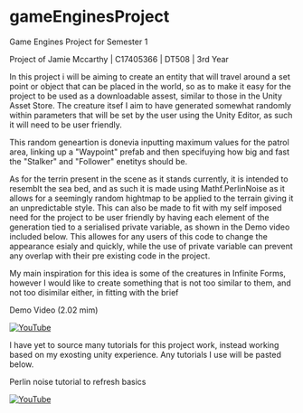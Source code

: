 # gameEnginesProject
Game Engines Project for Semester 1

Project of Jamie Mccarthy | C17405366 | DT508 | 3rd Year

In this project i will be aiming to create an entity that will travel around a set point or object 
that can be placed in the world, so as to make it easy for the project to be used as a downloadable
assest, similar to those in the Unity Asset Store. The creature itsef I aim to have generated
somewhat randomly within parameters that will be set by the user using the Unity Editor, as such it
will need to be user friendly.

This random geneartion is donevia inputting maximum values for the patrol area, linking up a "Waypoint"
prefab and then specifuying how big and fast the "Stalker" and "Follower" enetitys should be.

As for the terrin present in the scene as it stands currently, it is intended to resemblt the sea bed, 
and as such it is made using Mathf.PerlinNoise as it allows for a seemingly random hightmap to be applied
to the terrain giving it an unpredictable style. This can also be made to fit with my self imposed need 
for the project to be user friendly by having each element of the generation tied to a serialised private 
variable, as shown in the Demo video included below. This allowes for any users of this code to change the 
appearance esialy and quickly, while the use of private variable can prevent any overlap with their pre 
existing code in the project.

My main inspiration for this idea is some of the creatures in Infinite Forms, however I would like to
create something that is not too similar to them, and not too disimilar either, in fitting with the
brief

Demo Video (2.02 mim)

[![YouTube](https://img.youtube.com/vi/oLFesGdNe80/0.jpg)](https://www.youtube.com/watch?v=oLFesGdNe80)

I have yet to source many tutorials for this project work, instead working based on my exosting unity 
experience. Any tutorials I use will be pasted below.

Perlin noise tutorial to refresh basics

[![YouTube](https://img.youtube.com/vi/gdSFs0PeBNQ/0.jpg)](https://www.youtube.com/watch?v=gdSFs0PeBNQ)

